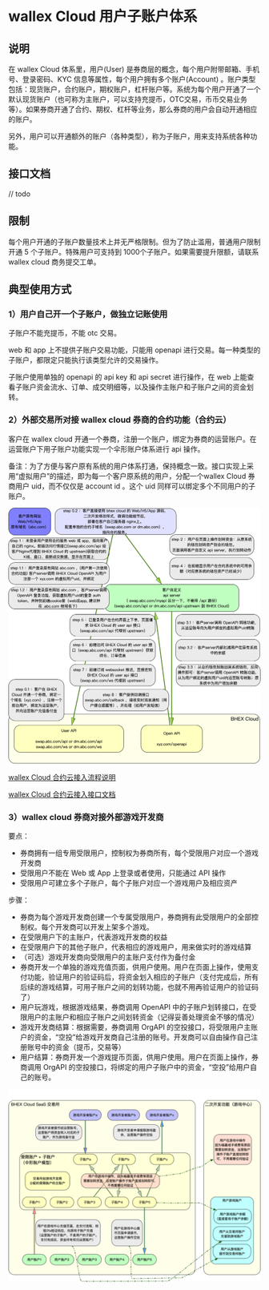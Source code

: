 # wallex Cloud 用户子账户体系

## 说明

在 wallex Cloud 体系里，用户(User) 是券商层的概念，每个用户附带邮箱、手机号、登录密码、KYC 信息等属性，每个用户拥有多个账户(Account) 。账户类型包括：现货账户，合约账户，期权账户，杠杆账户等。系统为每个用户开通了一个默认现货账户（也可称为主账户，可以支持充提币，OTC交易，币币交易业务等）。如果券商开通了合约、期权、杠杆等业务，那么券商的用户会自动开通相应的账户。

另外，用户可以开通额外的账户（各种类型），称为子账户，用来支持系统各种功能。

## 接口文档

// todo

## 限制

每个用户开通的子账户数量技术上并无严格限制。但为了防止滥用，普通用户限制开通 5 个子账户。特殊用户可支持到 1000个子账户。如果需要提升限额，请联系 wallex cloud 商务提交工单。

## 典型使用方式

### 1）用户自己开一个子账户，做独立记账使用

子账户不能充提币，不能 otc 交易。

web 和 app 上不提供子账户交易功能，只能用 openapi 进行交易。每一种类型的子账户，都限定只能执行该类型允许的交易操作。

子账户使用单独的 openapi 的 api key 和 api secret 进行操作，在 web 上能查看子账户资金流水、订单、成交明细等，以及操作主账户和子账户之间的资金划转。

### 2）外部交易所对接 wallex cloud 券商的合约功能（合约云）

客户在 wallex cloud 开通一个券商，注册一个账户，绑定为券商的运营账户。在运营账户下用子账户功能实现一个伞形账户体系进行 api 操作。

备注：为了方便与客户原有系统的用户体系打通，保持概念一致。接口实现上采用“虚拟用户”的描述，即为每一个客户原系统的用户，分配一个wallex Cloud 券商用户 uid，而不仅仅是 account id 。这个 uid 同样可以绑定多个不同用户的子账户。

![外部交易所对接 wallex cloud 券商的合约功能](contract_subaccount2.png)

[wallex Cloud 合约云接入流程说明](contract_cloud.md)

[wallex Cloud 合约云接入接口文档](../openapi/cloud_api.md)

### 3）wallex cloud 券商对接外部游戏开发商

要点：

- 券商拥有一组专用受限用户，控制权为券商所有，每个受限用户对应一个游戏开发商
- 受限用户不能在 Web 或 App 上登录或者使用，只能通过 API 操作
- 受限用户可建立多个子账户，每个子账户对应一个游戏用户及相应资产

步骤：

- 券商为每个游戏开发商创建一个专属受限用户，券商拥有此受限用户的全部控制权。每个开发商可以开发上架多个游戏。
- 在受限用户下的主账户，代表游戏开发商的权益
- 在受限用户下的其他子账户，代表相应的游戏用户，用来做实时的游戏结算
- （可选）游戏开发商向受限用户的主账户支付作为备付金
- 券商开发一个单独的游戏充值页面，供用户使用。用户在页面上操作，使用支付功能，验证用户的验证码后，将资金划入相应的子账户（支付完成后，所有后续的游戏结算，可用子账户之间的划转功能，也就不用再验证用户的验证码了）
- 用户玩游戏，根据游戏结果，券商调用 OpenAPI 中的子账户划转接口，在受限用户的主账户和相应子账户之间划转资金（记得妥善处理资金不够的情况）
- 游戏开发商结算：根据需要，券商调用 OrgAPI 的空投接口，将受限用户主账户的资金，“空投”给游戏开发商自己注册的账号。开发商可以自由操作自己注册账号中的资金（提币，交易等）
- 用户结算：券商开发一个游戏提币页面，供用户使用。用户在页面上操作，券商调用 OrgAPI 的空投接口，将绑定的用户子账户中的资金，“空投”给用户自己的账号。

![wallex cloud 券商对接外部游戏开发商](game_subaccount.png)
